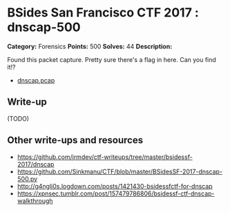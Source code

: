 # BSides San Francisco CTF 2017 : dnscap-500

**Category:** Forensics
**Points:** 500
**Solves:** 44
**Description:**

Found this packet capture. Pretty sure there's a flag in here. Can you find it!?

* [dnscap.pcap](dnscap.pcap)


## Write-up

(TODO)

## Other write-ups and resources

* https://github.com/jrmdev/ctf-writeups/tree/master/bsidessf-2017/dnscap
* https://github.com/Sinkmanu/CTF/blob/master/BSidesSF-2017-dnscap-500.py
* http://g4ngli0s.logdown.com/posts/1421430-bsidessfctf-for-dnscap
* https://xpnsec.tumblr.com/post/157479786806/bsidessf-ctf-dnscap-walkthrough

